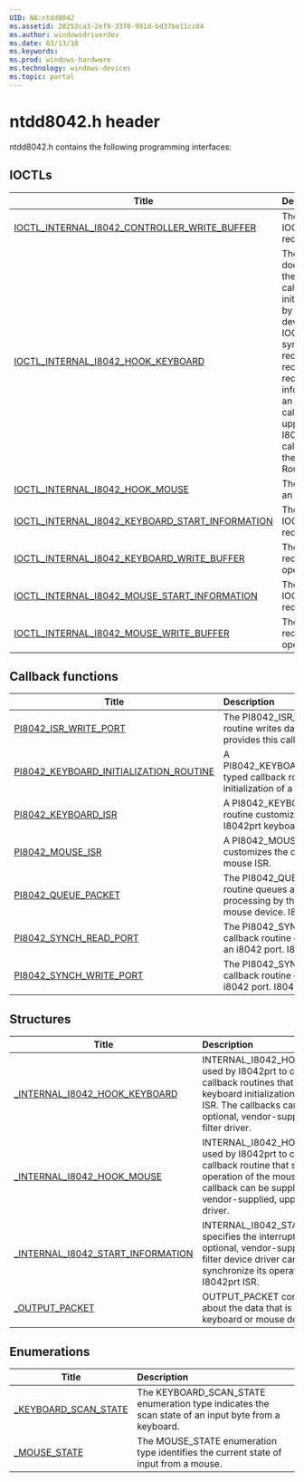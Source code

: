 ```yaml
---
UID: NA:ntdd8042
ms.assetid: 20253ca3-2ef9-33f0-991d-bd37be11cc04
ms.author: windowsdriverdev
ms.date: 03/13/18
ms.keywords: 
ms.prod: windows-hardware
ms.technology: windows-devices
ms.topic: portal
---
```


# ntdd8042.h header



ntdd8042.h contains the following programming interfaces:




## IOCTLs
| Title | Description |
| ---- |:---- |
| [IOCTL_INTERNAL_I8042_CONTROLLER_WRITE_BUFFER](ni-ntdd8042-ioctl_internal_i8042_controller_write_buffer.md) | The IOCTL_INTERNAL_I8042_CONTROLLER_WRITE_BUFFER request is not supported. |
| [IOCTL_INTERNAL_I8042_HOOK_KEYBOARD](ni-ntdd8042-ioctl_internal_i8042_hook_keyboard.md) | The IOCTL_INTERNAL_I8042_HOOK_KEYBOARD request does the following:Adds an initialization callback routine to the I8042prt keyboard initialization routineAdds an ISR callback routine to the I8042prt keyboard ISRThe initialization and ISR callbacks are optional and are provided by an upper-level filter driver for a PS/2-style keyboard device.After I8042prt receives an IOCTL_INTERNAL_KEYBOARD_CONNECT request, it sends a synchronous IOCTL_INTERNAL_I8042_HOOK_KEYBOARD request to the top of the keyboard device stack.After Kbfiltr receives the hook keyboard request, Kbfiltr filters the request in the following way:Saves the upper-level information passed to Kbfiltr, which includes the context of an upper-level device object, a pointer to an initialization callback, and a pointer to an ISR callbackReplaces the upper-level information with its ownSaves the context of I8042prt and pointers to callbacks that the Kbfiltr ISR callback can useFor more information about this request and the callbacks, see the following topics:I8042prt Callback RoutinesKbfiltr Callback Routines. |
| [IOCTL_INTERNAL_I8042_HOOK_MOUSE](ni-ntdd8042-ioctl_internal_i8042_hook_mouse.md) | The IOCTL_INTERNAL_I8042_HOOK_MOUSE request adds an ISR callback routine to the I8042prt mouse ISR. |
| [IOCTL_INTERNAL_I8042_KEYBOARD_START_INFORMATION](ni-ntdd8042-ioctl_internal_i8042_keyboard_start_information.md) | The IOCTL_INTERNAL_I8042_KEYBOARD_START_INFORMATION request passes a pointer to a keyboard interrupt object. |
| [IOCTL_INTERNAL_I8042_KEYBOARD_WRITE_BUFFER](ni-ntdd8042-ioctl_internal_i8042_keyboard_write_buffer.md) | The IOCTL_INTERNAL_I8042_KEYBOARD_WRITE_BUFFER request writes data to the i8042 port controller to control operation of a keyboard device. |
| [IOCTL_INTERNAL_I8042_MOUSE_START_INFORMATION](ni-ntdd8042-ioctl_internal_i8042_mouse_start_information.md) | The IOCTL_INTERNAL_I8042_MOUSE_START_INFORMATION request passes a pointer to a mouse interrupt object. |
| [IOCTL_INTERNAL_I8042_MOUSE_WRITE_BUFFER](ni-ntdd8042-ioctl_internal_i8042_mouse_write_buffer.md) | The IOCTL_INTERNAL_I8042_MOUSE_WRITE_BUFFER request writes data to the i8042 port controller to control operation of a mouse device. |



## Callback functions
| Title | Description |
| ---- |:---- |
| [PI8042_ISR_WRITE_PORT](nc-ntdd8042-pi8042_isr_write_port.md) | The PI8042_ISR_WRITE_PORT-typed callback routine writes data to an i8042 port. I8042prt provides this callback. |
| [PI8042_KEYBOARD_INITIALIZATION_ROUTINE](nc-ntdd8042-pi8042_keyboard_initialization_routine.md) | A PI8042_KEYBOARD_INITIALIZATION_ROUTINE-typed callback routine supplements the default initialization of a keyboard device by I8042prt. |
| [PI8042_KEYBOARD_ISR](nc-ntdd8042-pi8042_keyboard_isr.md) | A PI8042_KEYBOARD_ISR-typed callback routine customizes the operation of the I8042prt keyboard ISR. |
| [PI8042_MOUSE_ISR](nc-ntdd8042-pi8042_mouse_isr.md) | A PI8042_MOUSE_ISR-typed callback routine customizes the operation of the I8042prt mouse ISR. |
| [PI8042_QUEUE_PACKET](nc-ntdd8042-pi8042_queue_packet.md) | The PI8042_QUEUE_PACKET-typed callback routine queues an input data packet for processing by the ISR DPC of a keyboard or mouse device. I8042prt provides this callback. |
| [PI8042_SYNCH_READ_PORT](nc-ntdd8042-pi8042_synch_read_port.md) | The PI8042_SYNCH_READ_PORT-typed callback routine does a synchronized read from an i8042 port. I8042prt supplies this callback. |
| [PI8042_SYNCH_WRITE_PORT](nc-ntdd8042-pi8042_synch_write_port.md) | The PI8042_SYNCH_READ_PORT-typed callback routine does a synchronized write to an i8042 port. I8042prt supplies this routine. |


## Structures
| Title | Description |
| ---- |:---- |
| [_INTERNAL_I8042_HOOK_KEYBOARD](ns-ntdd8042-_internal_i8042_hook_keyboard.md) | INTERNAL_I8042_HOOK_KEYBOARD is used by I8042prt to connect optional callback routines that supplement keyboard initialization and the keyboard ISR. The callbacks can be supplied by an optional, vendor-supplied, upper-level filter driver. |
| [_INTERNAL_I8042_HOOK_MOUSE](ns-ntdd8042-_internal_i8042_hook_mouse.md) | INTERNAL_I8042_HOOK_MOUSE is used by I8042prt to connect an optional callback routine that supplements the operation of the mouse ISR. The callback can be supplied by an optional, vendor-supplied, upper-level filter driver. |
| [_INTERNAL_I8042_START_INFORMATION](ns-ntdd8042-_internal_i8042_start_information.md) | INTERNAL_I8042_START_INFORMATION specifies the interrupt object that an optional, vendor-supplied, upper-level filter device driver can use to synchronize its operation with an I8042prt ISR. |
| [_OUTPUT_PACKET](ns-ntdd8042-_output_packet.md) | OUTPUT_PACKET contains information about the data that is being written to a keyboard or mouse device by I8042prt. |


## Enumerations
| Title | Description |
| ---- |:---- |
| [_KEYBOARD_SCAN_STATE](ne-ntdd8042-_keyboard_scan_state.md) | The KEYBOARD_SCAN_STATE enumeration type indicates the scan state of an input byte from a keyboard. |
| [_MOUSE_STATE](ne-ntdd8042-_mouse_state.md) | The MOUSE_STATE enumeration type identifies the current state of input from a mouse. |